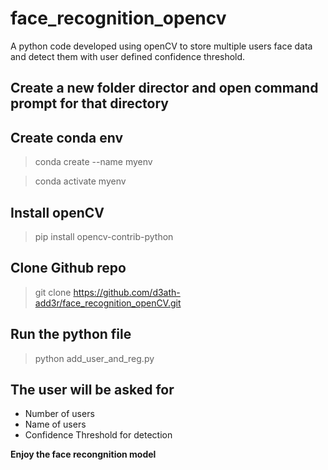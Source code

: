 # face_recognition_opencv
A python code developed using openCV to store multiple users face data and detect them with user defined confidence threshold.

## Create a new folder director and open command prompt for that directory

## Create conda env
> conda create --name myenv

> conda activate myenv

## Install openCV

> pip install opencv-contrib-python

## Clone Github repo

> git clone https://github.com/d3ath-add3r/face_recognition_openCV.git

## Run the python file
> python add_user_and_reg.py

## The user will be asked for
* Number of users
* Name of users
* Confidence Threshold for detection 

**Enjoy the face recongnition model**
